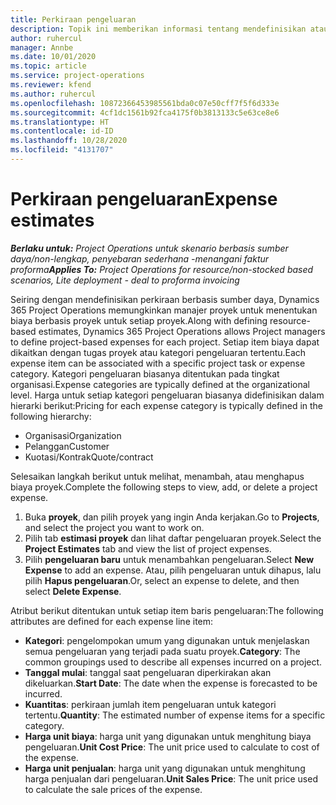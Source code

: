 ```yaml
---
title: Perkiraan pengeluaran
description: Topik ini memberikan informasi tentang mendefinisikan atau memperkirakan biaya berdasarkan proyek.
author: ruhercul
manager: Annbe
ms.date: 10/01/2020
ms.topic: article
ms.service: project-operations
ms.reviewer: kfend
ms.author: ruhercul
ms.openlocfilehash: 10872366453985561bda0c07e50cff7f5f6d333e
ms.sourcegitcommit: 4cf1dc1561b92fca4175f0b3813133c5e63ce8e6
ms.translationtype: HT
ms.contentlocale: id-ID
ms.lasthandoff: 10/28/2020
ms.locfileid: "4131707"
---
```

# <a name="expense-estimates"></a><span data-ttu-id="febab-103">Perkiraan pengeluaran</span><span class="sxs-lookup"><span data-stu-id="febab-103">Expense estimates</span></span>
<span data-ttu-id="febab-104">_**Berlaku untuk:** Project Operations untuk skenario berbasis sumber daya/non-lengkap, penyebaran sederhana -menangani faktur proforma_</span><span class="sxs-lookup"><span data-stu-id="febab-104">_**Applies To:** Project Operations for resource/non-stocked based scenarios, Lite deployment - deal to proforma invoicing_</span></span>

<span data-ttu-id="febab-105">Seiring dengan mendefinisikan perkiraan berbasis sumber daya, Dynamics 365 Project Operations memungkinkan manajer proyek untuk menentukan biaya berbasis proyek untuk setiap proyek.</span><span class="sxs-lookup"><span data-stu-id="febab-105">Along with defining resource-based estimates, Dynamics 365 Project Operations allows Project managers to define project-based expenses for each project.</span></span> <span data-ttu-id="febab-106">Setiap item biaya dapat dikaitkan dengan tugas proyek atau kategori pengeluaran tertentu.</span><span class="sxs-lookup"><span data-stu-id="febab-106">Each expense item can be associated with a specific project task or expense category.</span></span> <span data-ttu-id="febab-107">Kategori pengeluaran biasanya ditentukan pada tingkat organisasi.</span><span class="sxs-lookup"><span data-stu-id="febab-107">Expense categories are typically defined at the organizational level.</span></span> <span data-ttu-id="febab-108">Harga untuk setiap kategori pengeluaran biasanya didefinisikan dalam hierarki berikut:</span><span class="sxs-lookup"><span data-stu-id="febab-108">Pricing for each expense category is typically defined in the following hierarchy:</span></span>

- <span data-ttu-id="febab-109">Organisasi</span><span class="sxs-lookup"><span data-stu-id="febab-109">Organization</span></span>
- <span data-ttu-id="febab-110">Pelanggan</span><span class="sxs-lookup"><span data-stu-id="febab-110">Customer</span></span>
- <span data-ttu-id="febab-111">Kuotasi/Kontrak</span><span class="sxs-lookup"><span data-stu-id="febab-111">Quote/contract</span></span>

<span data-ttu-id="febab-112">Selesaikan langkah berikut untuk melihat, menambah, atau menghapus biaya proyek.</span><span class="sxs-lookup"><span data-stu-id="febab-112">Complete the following steps to view, add, or delete a project expense.</span></span>

1. <span data-ttu-id="febab-113">Buka **proyek**, dan pilih proyek yang ingin Anda kerjakan.</span><span class="sxs-lookup"><span data-stu-id="febab-113">Go to **Projects**, and select the project you want to work on.</span></span>
2. <span data-ttu-id="febab-114">Pilih tab **estimasi proyek** dan lihat daftar pengeluaran proyek.</span><span class="sxs-lookup"><span data-stu-id="febab-114">Select the **Project Estimates** tab and view the list of project expenses.</span></span>
3. <span data-ttu-id="febab-115">Pilih **pengeluaran baru** untuk menambahkan pengeluaran.</span><span class="sxs-lookup"><span data-stu-id="febab-115">Select **New Expense** to add an expense.</span></span> <span data-ttu-id="febab-116">Atau, pilih pengeluaran untuk dihapus, lalu pilih **Hapus pengeluaran**.</span><span class="sxs-lookup"><span data-stu-id="febab-116">Or, select an expense to delete, and then select **Delete Expense**.</span></span>

<span data-ttu-id="febab-117">Atribut berikut ditentukan untuk setiap item baris pengeluaran:</span><span class="sxs-lookup"><span data-stu-id="febab-117">The following attributes are defined for each expense line item:</span></span>

- <span data-ttu-id="febab-118">**Kategori**: pengelompokan umum yang digunakan untuk menjelaskan semua pengeluaran yang terjadi pada suatu proyek.</span><span class="sxs-lookup"><span data-stu-id="febab-118">**Category**: The common groupings used to describe all expenses incurred on a project.</span></span>
- <span data-ttu-id="febab-119">**Tanggal mulai**: tanggal saat pengeluaran diperkirakan akan dikeluarkan.</span><span class="sxs-lookup"><span data-stu-id="febab-119">**Start Date**: The date when the expense is forecasted to be incurred.</span></span>
- <span data-ttu-id="febab-120">**Kuantitas**: perkiraan jumlah item pengeluaran untuk kategori tertentu.</span><span class="sxs-lookup"><span data-stu-id="febab-120">**Quantity**: The estimated number of expense items for a specific category.</span></span>
- <span data-ttu-id="febab-121">**Harga unit biaya**: harga unit yang digunakan untuk menghitung biaya pengeluaran.</span><span class="sxs-lookup"><span data-stu-id="febab-121">**Unit Cost Price**: The unit price used to calculate to cost of the expense.</span></span>
- <span data-ttu-id="febab-122">**Harga unit penjualan**: harga unit yang digunakan untuk menghitung harga penjualan dari pengeluaran.</span><span class="sxs-lookup"><span data-stu-id="febab-122">**Unit Sales Price**: The unit price used to calculate the sale prices of the expense.</span></span>

